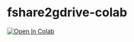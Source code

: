 # fshare2gdrive-colab
<a href="https://colab.research.google.com/github/tqtrung99/fshare2gdrive-colab/blob/master/fshare2gdrive-colab.ipynb" target="_parent\"><img src="https://colab.research.google.com/assets/colab-badge.svg" alt="Open In Colab"/></a>
